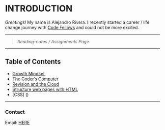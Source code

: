 # INTRODUCTION

_Greetings!_ My name is Alejandro Rivera. I recently started a career / life change journey with [Code Fellows](https://www.codefellows.org/) and could not be more excited.

---

> _Reading-notes / Assignments Page_

---

## Table of Contents

* [Growth Mindset](https://alexriverau.github.io/reading-notes/code102_read01)
* [The Coder’s Computer](https://alexriverau.github.io/reading-notes/code102_read02)
* [Revision and the Cloud](https://alexriverau.github.io/reading-notes/code102_read03)
* [Structure web pages with HTML](https://alexriverau.github.io/reading-notes/code102_read04)
* [CSS] ()

---

### Contact

Email: [HERE](mailto:alexrivera78@gmail.com)
